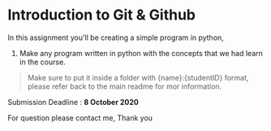 # Introduction to Git & Github
In this assignment you'll be creating a simple program in python,

1. Make any program written in python with the concepts that we had learn in the course.

> Make sure to put it inside a folder with {name}:{studentID} format, please refer back to the main readme for mor information.

Submission Deadline : **8 October 2020**

For question please contact me, Thank you
 
